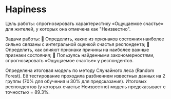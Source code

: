 # Hapiness

Цель работы: спрогнозировать характеристику «Ощущаемое счастье» для жителей, у которых она отмечена как "Неизвестно". 

Задачи работы: 
	Определить, какие из признаков состояния наиболее сильно связаны с интегральной оценкой счастья респондента;
	Определить, как влияют признаки причины на наиболее важные признаки состояния;
	Пользуясь найденными закономерностями, спрогнозировать «Ощущаемое счастье» у респондентов.



Определена итоговая модель по методу Случайного леса (Random Forest). Её тестирование проходила разбиением известных данных на 2 группы (70% для обучения и 30% для предсказания). 
Итоговых респондентов (у которых счастье Неизвестно) модель предсказывает с точностью = 89.3%.
